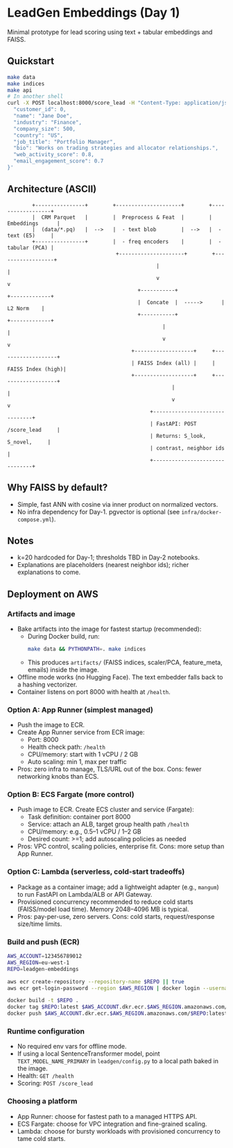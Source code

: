 # LeadGen Embeddings (Day 1)

Minimal prototype for lead scoring using text + tabular embeddings and FAISS.

## Quickstart

```bash
make data
make indices
make api
# In another shell
curl -X POST localhost:8000/score_lead -H "Content-Type: application/json" -d '{
  "customer_id": 0,
  "name": "Jane Doe",
  "industry": "Finance",
  "company_size": 500,
  "country": "US",
  "job_title": "Portfolio Manager",
  "bio": "Works on trading strategies and allocator relationships.",
  "web_activity_score": 0.8,
  "email_engagement_score": 0.7
}'
```

## Architecture (ASCII)

```
        +----------------+        +---------------------+        +------------------+
        |  CRM Parquet   |        |  Preprocess & Feat  |        |  Embeddings      |
        |  (data/*.pq)   |  -->   |  - text blob        |  -->   |  - text (E5)     |
        +----------------+        |  - freq encoders    |        |  - tabular (PCA) |
                                   +---------------------+        +------------------+
                                                |                           |
                                                v                           v
                                          +-----------+              +-------------+
                                          |  Concate  |  ----->      |  L2 Norm    |
                                          +-----------+              +-------------+
                                                  |                          |
                                                  v                          v
                                        +-------------------+     +-------------------+
                                        | FAISS Index (all) |     | FAISS Index (high)|
                                        +-------------------+     +-------------------+
                                                     |                     |
                                                     v                     v
                                              +-------------------------------+
                                              | FastAPI: POST /score_lead     |
                                              | Returns: S_look, S_novel,     |
                                              | contrast, neighbor ids        |
                                              +-------------------------------+
```

## Why FAISS by default?

- Simple, fast ANN with cosine via inner product on normalized vectors.
- No infra dependency for Day-1. pgvector is optional (see `infra/docker-compose.yml`).

## Notes

- k=20 hardcoded for Day-1; thresholds TBD in Day-2 notebooks.
- Explanations are placeholders (nearest neighbor ids); richer explanations to come.

## Deployment on AWS

### Artifacts and image

- Bake artifacts into the image for fastest startup (recommended):
  - During Docker build, run:
    ```bash
    make data && PYTHONPATH=. make indices
    ```
  - This produces `artifacts/` (FAISS indices, scaler/PCA, feature_meta, emails) inside the image.
- Offline mode works (no Hugging Face). The text embedder falls back to a hashing vectorizer.
- Container listens on port 8000 with health at `/health`.

### Option A: App Runner (simplest managed)

- Push the image to ECR.
- Create App Runner service from ECR image:
  - Port: 8000
  - Health check path: `/health`
  - CPU/memory: start with 1 vCPU / 2 GB
  - Auto scaling: min 1, max per traffic
- Pros: zero infra to manage, TLS/URL out of the box. Cons: fewer networking knobs than ECS.

### Option B: ECS Fargate (more control)

- Push image to ECR. Create ECS cluster and service (Fargate):
  - Task definition: container port 8000
  - Service: attach an ALB, target group health path `/health`
  - CPU/memory: e.g., 0.5–1 vCPU / 1–2 GB
  - Desired count: >=1; add autoscaling policies as needed
- Pros: VPC control, scaling policies, enterprise fit. Cons: more setup than App Runner.

### Option C: Lambda (serverless, cold-start tradeoffs)

- Package as a container image; add a lightweight adapter (e.g., `mangum`) to run FastAPI on Lambda/ALB or API Gateway.
- Provisioned concurrency recommended to reduce cold starts (FAISS/model load time). Memory 2048–4096 MB is typical.
- Pros: pay-per-use, zero servers. Cons: cold starts, request/response size/time limits.

### Build and push (ECR)

```bash
AWS_ACCOUNT=123456789012
AWS_REGION=eu-west-1
REPO=leadgen-embeddings

aws ecr create-repository --repository-name $REPO || true
aws ecr get-login-password --region $AWS_REGION | docker login --username AWS --password-stdin $AWS_ACCOUNT.dkr.ecr.$AWS_REGION.amazonaws.com

docker build -t $REPO .
docker tag $REPO:latest $AWS_ACCOUNT.dkr.ecr.$AWS_REGION.amazonaws.com/$REPO:latest
docker push $AWS_ACCOUNT.dkr.ecr.$AWS_REGION.amazonaws.com/$REPO:latest
```

### Runtime configuration

- No required env vars for offline mode.
- If using a local SentenceTransformer model, point `TEXT_MODEL_NAME_PRIMARY` in `leadgen/config.py` to a local path baked in the image.
- Health: `GET /health`
- Scoring: `POST /score_lead`

### Choosing a platform

- App Runner: choose for fastest path to a managed HTTPS API.
- ECS Fargate: choose for VPC integration and fine-grained scaling.
- Lambda: choose for bursty workloads with provisioned concurrency to tame cold starts.

